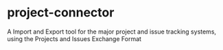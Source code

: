 project-connector
=================

A Import and Export tool for the major project and issue tracking systems, using the Projects and Issues Exchange Format
